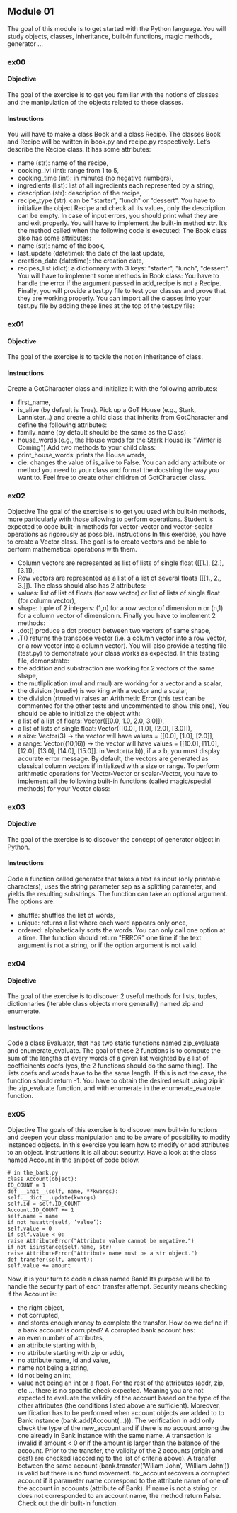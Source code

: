 ## Module 01
The goal of this module is to get started with the Python language. You will study objects, classes, inheritance, built-in functions, magic methods, generator ...
### ex00
#### Objective
The goal of the exercise is to get you familiar with the notions of classes and the manipulation of the objects related to those classes.
#### Instructions
You will have to make a class Book and a class Recipe. The classes Book and Recipe
will be written in book.py and recipe.py respectively.
Let’s describe the Recipe class. It has some attributes:
- name (str): name of the recipe,
- cooking_lvl (int): range from 1 to 5,
- cooking_time (int): in minutes (no negative numbers),
- ingredients (list): list of all ingredients each represented by a string,
- description (str): description of the recipe,
- recipe_type (str): can be "starter", "lunch" or "dessert".
You have to initialize the object Recipe and check all its values, only the description
can be empty. In case of input errors, you should print what they are and exit properly.
You will have to implement the built-in method __str__. It’s the method called when
the following code is executed:
The Book class also has some attributes:
- name (str): name of the book,
- last_update (datetime): the date of the last update,
- creation_date (datetime): the creation date,
- recipes_list (dict): a dictionnary with 3 keys: "starter", "lunch", "dessert".
You will have to implement some methods in Book class:
You have to handle the error if the argument passed in add_recipe is not a Recipe.
Finally, you will provide a test.py file to test your classes and prove that they are
working properly. You can import all the classes into your test.py file by adding these
lines at the top of the test.py file:
### ex01
#### Objective
The goal of the exercise is to tackle the notion inheritance of class.
#### Instructions
Create a GotCharacter class and initialize it with the following attributes:
- first_name,
- is_alive (by default is True).
Pick up a GoT House (e.g., Stark, Lannister...) and create a child class that inherits
from GotCharacter and define the following attributes:
- family_name (by default should be the same as the Class)
- house_words (e.g., the House words for the Stark House is: "Winter is Coming")
Add two methods to your child class:
- print_house_words: prints the House words,
- die: changes the value of is_alive to False.
You can add any attribute or method you need to your class and format the docstring
the way you want to. Feel free to create other children of GotCharacter class.
### ex02
Objective
The goal of the exercise is to get you used with built-in methods, more particularly with
those allowing to perform operations. Student is expected to code built-in methods for
vector-vector and vector-scalar operations as rigorously as possible.
Instructions
In this exercise, you have to create a Vector class. The goal is to create vectors and be
able to perform mathematical operations with them.
- Column vectors are represented as list of lists of single float ([[1.], [2.], [3.]]),
- Row vectors are represented as a list of a list of several floats ([[1., 2., 3.]]).
The class should also has 2 attributes:
- values: list of list of floats (for row vector) or list of lists of single float (for column
vector),
- shape: tuple of 2 integers: (1,n) for a row vector of dimension n or (n,1) for a
column vector of dimension n.
Finally you have to implement 2 methods:
- .dot() produce a dot product between two vectors of same shape,
- .T() returns the transpose vector (i.e. a column vector into a row vector, or a row
vector into a column vector).
You will also provide a testing file (test.py) to demonstrate your class works as
expected. In this testing file, demonstrate:
- the addition and substraction are working for 2 vectors of the same shape,
- the mutliplication (mul and rmul) are working for a vector and a scalar,
- the division (truediv) is working with a vector and a scalar,
- the division (rtruediv) raises an Arithmetic Error (this test can be commented for
the other tests and uncommented to show this one),
You should be able to initialize the object with:
- a list of a list of floats: Vector([[0.0, 1.0, 2.0, 3.0]]),
- a list of lists of single float: Vector([[0.0], [1.0], [2.0], [3.0]]),
- a size: Vector(3) -> the vector will have values = [[0.0], [1.0], [2.0]],
- a range: Vector((10,16)) -> the vector will have values = [[10.0], [11.0],
[12.0], [13.0], [14.0], [15.0]]. in Vector((a,b)), if a > b, you must display accurate error message.
By default, the vectors are generated as classical column vectors if initialized with a
size or range.
To perform arithmetic operations for Vector-Vector or scalar-Vector, you have to
implement all the following built-in functions (called magic/special methods) for your
Vector class:
### ex03
#### Objective
The goal of the exercise is to discover the concept of generator object in Python.
#### Instructions
Code a function called generator that takes a text as input (only printable characters), uses the string parameter sep as a splitting parameter, and yields the resulting
substrings.
The function can take an optional argument. The options are:
- shuffle: shuffles the list of words,
- unique: returns a list where each word appears only once,
- ordered: alphabetically sorts the words.
You can only call one option at a time.
The function should return "ERROR" one time if the text argument is not a string,
or if the option argument is not valid.
### ex04
#### Objective
The goal of the exercise is to discover 2 useful methods for lists, tuples, dictionnaries
(iterable class objects more generally) named zip and enumerate.
#### Instructions
Code a class Evaluator, that has two static functions named zip_evaluate and enumerate_evaluate.
The goal of these 2 functions is to compute the sum of the lengths of every words of
a given list weighted by a list of coefficinents coefs (yes, the 2 functions should do the
same thing).
The lists coefs and words have to be the same length. If this is not the case, the
function should return -1.
You have to obtain the desired result using zip in the zip_evaluate function, and
with enumerate in the enumerate_evaluate function.
### ex05
Objective
The goals of this exercise is to discover new built-in functions and deepen your class
manipulation and to be aware of possibility to modify instanced objects.
In this exercise you learn how to modify or add attributes to an object.
Instructions
It is all about security. Have a look at the class named Account in the snippet of code
below.
```
# in the_bank.py
class Account(object):
ID_COUNT = 1
def __init__(self, name, **kwargs):
self.__dict__.update(kwargs)
self.id = self.ID_COUNT
Account.ID_COUNT += 1
self.name = name
if not hasattr(self, ’value’):
self.value = 0
if self.value < 0:
raise AttributeError("Attribute value cannot be negative.")
if not isinstance(self.name, str)
raise AttributeError("Attribute name must be a str object.")
def transfer(self, amount):
self.value += amount
```
Now, it is your turn to code a class named Bank! Its purpose will be to handle the
security part of each transfer attempt.
Security means checking if the Account is:
- the right object,
- not corrupted,
- and stores enough money to complete the transfer.
How do we define if a bank account is corrupted? A corrupted bank account has:
- an even number of attributes,
- an attribute starting with b,
- no attribute starting with zip or addr,
- no attribute name, id and value,
- name not being a string,
- id not being an int,
- value not being an int or a float.
For the rest of the attributes (addr, zip, etc ... there is no specific check expected.
Meaning you are not expected to evaluate the validity of the account based on the type
of the other attributes (the conditions listed above are sufficient).
Moreover, verification has to be performed when account objects are added to to Bank
instance (bank.add(Account(...))). The verification in add only check the type of the
new_account and if there is no account among the one already in Bank instance with
the same name.
A transaction is invalid if amount < 0 or if the amount is larger than the balance of
the account. Prior to the transfer, the validity of the 2 accounts (origin and dest) are
checked (according to the list of criteria above). A transfer between the same account
(bank.transfer(’Wiliam John’, ’William John’)) is valid but there is no fund movement.
fix_account recovers a corrupted account if it parameter name correspond to the
attribute name of one of the account in accounts (attribute of Bank). If name is not a
string or does not corresponded to an account name, the method return False.
Check out the dir built-in function.
